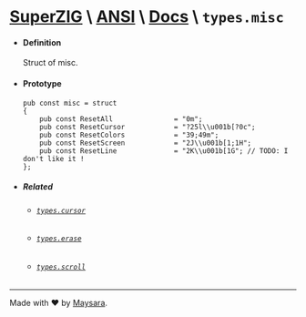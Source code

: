 
# **[SuperZIG](https://github.com/Super-ZIG)** \ **[ANSI](../../README.md)** \ **[Docs](../readme.md)** \ **`types.misc`**

- #### **Definition**

    Struct of misc.

- #### **Prototype**

    ```zig
    pub const misc = struct
    {
        pub const ResetAll               = "0m";
        pub const ResetCursor            = "?25l\\u001b[?0c";
        pub const ResetColors            = "39;49m";
        pub const ResetScreen            = "2J\\u001b[1;1H";
        pub const ResetLine              = "2K\\u001b[1G"; // TODO: I don't like it !
    };
    ```

- ##### Related

  - ###### [`types.cursor`](./cursor.md)
  
  - ###### [`types.erase`](./erase.md)

  - ###### [`types.scroll`](./scroll.md)
  
---

Made with ❤️ by [Maysara](http://github.com/maysara-elshewehy).